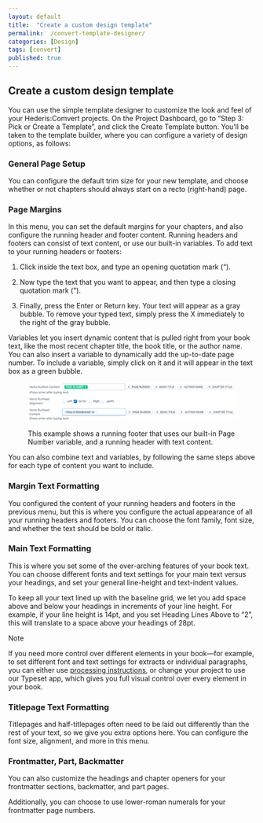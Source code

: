 ```yaml
---
layout: default
title:  "Create a custom design template"
permalink:  /convert-template-designer/
categories: [Design]
tags: [convert]
published: true
---
```


<section data-type="chapter" class="hsecchapter" data-hederis-type="hsecchapter" id="convert-template-designer" data-pi-attrs="id: convert-template-designer; data-tags: convert;" role="doc-chapter" data-tags="convert" data-author-name=" " data-book-title=" " title="Create a custom design template"><h1 data-hederis-type="hblkchaptitle" class="hblkchaptitle" id="pDvSIA2nT">Create a custom design template</h1><p class="hblkp" data-hederis-type="hblkp" id="p9neXlAfR">You can use the simple template designer to customize the look and feel of your Hederis:Comvert projects. On the Project Dashboard, go to &#8220;Step 3: Pick or Create a Template&#8221;, and click the Create Template button. You&#8217;ll be taken to the template builder, where you can configure a variety of design options, as follows:</p><section class="hwprsubsection" data-hederis-type="hwprsubsection" id="pPk0xW86T" data-type="subsection" title="General Page Setup"><h1 data-hederis-type="hblktitle" class="hblktitle" id="pBPziWHDs">General Page Setup</h1><p class="hblkp" data-hederis-type="hblkp" id="pxylDoffm">You can configure the default trim size for your new template, and choose whether or not chapters should always start on a recto (right-hand) page.</p></section><section class="hwprsubsection" data-hederis-type="hwprsubsection" id="p3YfH9mdV" data-type="subsection" title="Page Margins"><h1 data-hederis-type="hblktitle" class="hblktitle" id="pbN70KNiA">Page Margins</h1><p class="hblkp" data-hederis-type="hblkp" id="pKwOcRG9B">In this menu, you can set the default margins for your chapters, and also configure the running header and footer content. Running headers and footers can consist of text content, or use our built-in variables. To add text to your running headers or footers:</p><ol class="hwprnumlist" data-hederis-type="hwprnumlist" id="pidPJXhDr"><li class="hblkoli" data-hederis-type="hblkoli" id="liSqILIxEx"><p class="hblkoli" data-hederis-type="hblklip" id="pIc9cG80a">Click inside the text box, and type an opening quotation mark (&#8220;).</p></li><li class="hblkoli" data-hederis-type="hblkoli" id="liXyo1tK9t"><p class="hblkoli" data-hederis-type="hblklip" id="p6URdFedb">Now type the text that you want to appear, and then type a closing quotation mark (&#8221;).</p></li><li class="hblkoli" data-hederis-type="hblkoli" id="li7UR7F6PE"><p class="hblkoli" data-hederis-type="hblklip" id="pfjcv0OCB">Finally, press the Enter or Return key. Your text will appear as a gray bubble. To remove your typed text, simply press the X immediately to the right of the gray bubble.</p></li></ol><p class="hblkp" data-hederis-type="hblkp" id="pWALARV2y">Variables let you insert dynamic content that is pulled right from your book text, like the most recent chapter title, the book title, or the author name. You can also insert a variable to dynamically add the up-to-date page number. To include a variable, simply click on it and it will appear in the text box as a green bubble.</p><figure class="hwprfig" data-hederis-type="hwprfig" id="prXSE4YVa"><img data-hederis-type="hblkimg" class="hblkimg" id="pm2I8jS88" src="/images/runheadfoot.png" data-img-src="runheadfoot.png"/><p class="hblkcaption" data-hederis-type="hblkcaption" id="psHicZ2xn">This example shows a running footer that uses our built-in Page Number variable, and a running header with text content.</p></figure><p class="hblkp" data-hederis-type="hblkp" id="pylYAGq1Q">You can also combine text and variables, by following the same steps above for each type of content you want to include.</p></section><section class="hwprsubsection" data-hederis-type="hwprsubsection" id="pGj6ennRR" data-type="subsection" title="Margin Text Formatting"><h1 data-hederis-type="hblktitle" class="hblktitle" id="p4Q5EwFqM">Margin Text Formatting</h1><p class="hblkp" data-hederis-type="hblkp" id="pv3xfqA9A">You configured the content of your running headers and footers in the previous menu, but this is where you configure the actual appearance of all your running headers and footers. You can choose the font family, font size, and whether the text should be bold or italic.</p></section><section class="hwprsubsection" data-hederis-type="hwprsubsection" id="pCzdtj7vn" data-type="subsection" title="Main Text Formatting"><h1 data-hederis-type="hblktitle" class="hblktitle" id="pZT2EWK0Q">Main Text Formatting</h1><p class="hblkp" data-hederis-type="hblkp" id="p6gTDIT6x">This is where you set some of the over-arching features of your book text. You can choose different fonts and text settings for your main text versus your headings, and set your general line-height and text-indent values.</p><p class="hblkp" data-hederis-type="hblkp" id="pBxcEVRsR">To keep all your text lined up with the baseline grid, we let you add space above and below your headings in increments of your line height. For example, if your line height is 14pt, and you set Heading Lines Above to &#8220;2&#8221;, this will translate to a space above your headings of 28pt. </p><aside class="hwprbox box" data-hederis-type="hwprbox" id="poemndnNl" data-type="sidebar"><p class="hblktype" data-hederis-type="hblktype" id="p6HgkCMAL">Note</p><p class="hblkp" data-hederis-type="hblkp" id="pKPKae9wf">If you need more control over different elements in your book&#8212;for example, to set different font and text settings for extracts or individual paragraphs, you can either use <a href="{% post_url 2020-07-25-38-Customizethedesignofspecificparagraphswrappersorsections %}" data-hederis-type="hspana" id="pgdOZnqHL"><span class="Hyperlink" data-hederis-type="hspnspan" id="pRj3WzloQ">processing instructions</span></a>, or change your project to use our Typeset app, which gives you full visual control over every element in your book.</p></aside></section><section class="hwprsubsection" data-hederis-type="hwprsubsection" id="pIdOAi4oH" data-type="subsection" title="Titlepage Text Formatting"><h1 data-hederis-type="hblktitle" class="hblktitle" id="p2Wnm3OKC">Titlepage Text Formatting</h1><p class="hblkp" data-hederis-type="hblkp" id="pSBHzyXPW">Titlepages and half-titlepages often need to be laid out differently than the rest of your text, so we give you extra options here. You can configure the font size, alignment, and more in this menu.</p></section><section class="hwprsubsection" data-hederis-type="hwprsubsection" id="pvhSCUgG3" data-type="subsection" title="Frontmatter, Part, Backmatter"><h1 data-hederis-type="hblktitle" class="hblktitle" id="p44qEcDfd">Frontmatter, Part, Backmatter</h1><p class="hblkp" data-hederis-type="hblkp" id="pq4IWwUPp">You can also customize the headings and chapter openers for your frontmatter sections, backmatter, and part pages.</p><p class="hblkp" data-hederis-type="hblkp" id="pkBEExIoX">Additionally, you can choose to use lower-roman numerals for your frontmatter page numbers.</p></section></section>